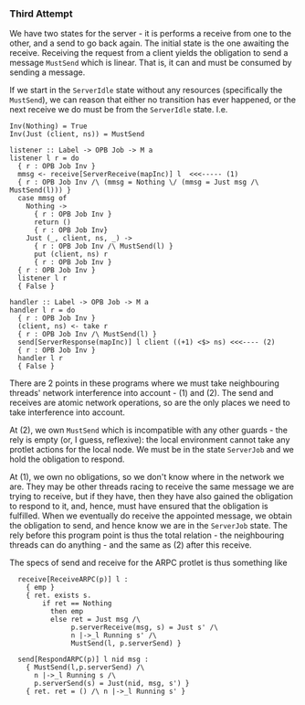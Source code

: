 ### Third Attempt

We have two states for the server - it is performs a receive from one to the other, and a send to go back again. The initial state is the one awaiting the receive. Receiving the request from a client yields the obligation to send a message `MustSend` which is linear. That is, it can and must be consumed by sending a message.

If we start in the `ServerIdle` state without any resources (specifically the `MustSend`), we can reason that either no transition has ever happened, or the next receive we do must be from the `ServerIdle` state. I.e.
```
Inv(Nothing) = True
Inv(Just (client, ns)) = MustSend

listener :: Label -> OPB Job -> M a
listener l r = do
  { r : OPB Job Inv }
  mmsg <- receive[ServerReceive(mapInc)] l  <<<----- (1)
  { r : OPB Job Inv /\ (mmsg = Nothing \/ (mmsg = Just msg /\ MustSend(l))) }
  case mmsg of
    Nothing ->
      { r : OPB Job Inv }
      return ()
      { r : OPB Job Inv}      
    Just (_, client, ns, _) ->
      { r : OPB Job Inv /\ MustSend(l) } 
      put (client, ns) r
      { r : OPB Job Inv }
  { r : OPB Job Inv }
  listener l r
  { False }

handler :: Label -> OPB Job -> M a
handler l r = do
  { r : OPB Job Inv }
  (client, ns) <- take r
  { r : OPB Job Inv /\ MustSend(l) }
  send[ServerResponse(mapInc)] l client ((+1) <$> ns) <<<---- (2)
  { r : OPB Job Inv }
  handler l r
  { False }
```

There are 2 points in these programs where we must take neighbouring threads' network interference into account - (1) and (2). The send and receives are atomic network operations, so are the only places we need to take interference into account.

At (2), we own `MustSend` which is incompatible with any other guards - the rely is empty (or, I guess, reflexive): the local environment cannot take any protlet actions for the local node. We must be in the state `ServerJob` and we hold the obligation to respond.

At (1), we own no obligations, so we don't know where in the network we are. They may be other threads racing to receive the same message we are trying to receive, but if they have, then they have also gained the obligation to respond to it, and, hence, must have ensured that the obligation is fulfilled. When we eventually do receive the appointed message, we obtain the obligation to send, and hence know we are in the `ServerJob` state. The rely before this program point is thus the total relation - the neighbouring threads can do anything - and the same as (2) after this receive.

The specs of send and receive for the ARPC protlet is thus something like

```
  receive[ReceiveARPC(p)] l :
    { emp }
    { ret. exists s. 
        if ret == Nothing 
          then emp
          else ret = Just msg /\
               p.serverReceive(msg, s) = Just s' /\
               n |->_l Running s' /\
               MustSend(l, p.serverSend) }

  send[RespondARPC(p)] l nid msg : 
    { MustSend(l,p.serverSend) /\ 
      n |->_l Running s /\
      p.serverSend(s) = Just(nid, msg, s') }
    { ret. ret = () /\ n |->_l Running s' }             
```


